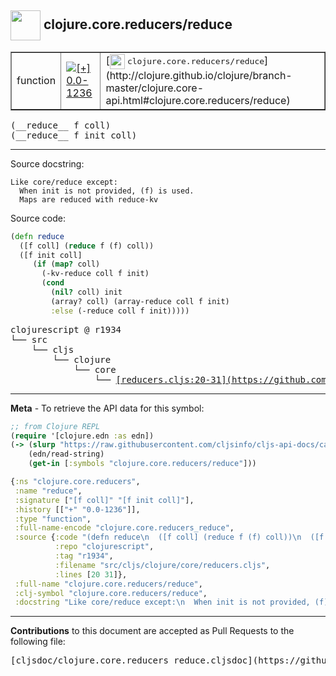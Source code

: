 ## <img width="48px" valign="middle" src="http://i.imgur.com/Hi20huC.png"> clojure.core.reducers/reduce

 <table border="1">
<tr>

<td>function</td>
<td><a href="https://github.com/cljsinfo/cljs-api-docs/tree/0.0-1236"><img valign="middle" alt="[+] 0.0-1236" src="https://img.shields.io/badge/+-0.0--1236-lightgrey.svg"></a> </td>
<td>
[<img height="24px" valign="middle" src="http://i.imgur.com/1GjPKvB.png"> <samp>clojure.core.reducers/reduce</samp>](http://clojure.github.io/clojure/branch-master/clojure.core-api.html#clojure.core.reducers/reduce)
</td>
</tr>
</table>

 <samp>
(__reduce__ f coll)<br>
</samp>
 <samp>
(__reduce__ f init coll)<br>
</samp>

---




Source docstring:

```
Like core/reduce except:
  When init is not provided, (f) is used.
  Maps are reduced with reduce-kv
```

Source code:

```clj
(defn reduce
  ([f coll] (reduce f (f) coll))
  ([f init coll]
     (if (map? coll)
       (-kv-reduce coll f init)
       (cond
         (nil? coll) init
         (array? coll) (array-reduce coll f init)
         :else (-reduce coll f init)))))
```

 <pre>
clojurescript @ r1934
└── src
    └── cljs
        └── clojure
            └── core
                └── <ins>[reducers.cljs:20-31](https://github.com/clojure/clojurescript/blob/r1934/src/cljs/clojure/core/reducers.cljs#L20-L31)</ins>
</pre>


---

__Meta__ - To retrieve the API data for this symbol:

```clj
;; from Clojure REPL
(require '[clojure.edn :as edn])
(-> (slurp "https://raw.githubusercontent.com/cljsinfo/cljs-api-docs/catalog/cljs-api.edn")
    (edn/read-string)
    (get-in [:symbols "clojure.core.reducers/reduce"]))
```

```clj
{:ns "clojure.core.reducers",
 :name "reduce",
 :signature ["[f coll]" "[f init coll]"],
 :history [["+" "0.0-1236"]],
 :type "function",
 :full-name-encode "clojure.core.reducers_reduce",
 :source {:code "(defn reduce\n  ([f coll] (reduce f (f) coll))\n  ([f init coll]\n     (if (map? coll)\n       (-kv-reduce coll f init)\n       (cond\n         (nil? coll) init\n         (array? coll) (array-reduce coll f init)\n         :else (-reduce coll f init)))))",
          :repo "clojurescript",
          :tag "r1934",
          :filename "src/cljs/clojure/core/reducers.cljs",
          :lines [20 31]},
 :full-name "clojure.core.reducers/reduce",
 :clj-symbol "clojure.core.reducers/reduce",
 :docstring "Like core/reduce except:\n  When init is not provided, (f) is used.\n  Maps are reduced with reduce-kv"}

```

---

__Contributions__ to this document are accepted as Pull Requests to the following file:

 <pre>
[cljsdoc/clojure.core.reducers_reduce.cljsdoc](https://github.com/cljsinfo/cljs-api-docs/blob/master/cljsdoc/clojure.core.reducers_reduce.cljsdoc)
</pre>

